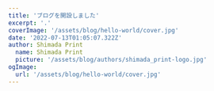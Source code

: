 ```yaml
---
title: 'ブログを開設しました'
excerpt: '.'
coverImage: '/assets/blog/hello-world/cover.jpg'
date: '2022-07-13T01:05:07.322Z'
author: Shimada Print
  name: Shimada Print
  picture: '/assets/blog/authors/shimada_print-logo.jpg'
ogImage:
  url: '/assets/blog/hello-world/cover.jpg'
---
```


